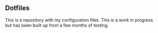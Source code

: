 ## Dotfiles

This is a repository with my configuration files. This is a work in
progress but has been built up from a few months of testing.
